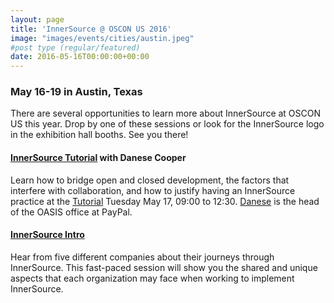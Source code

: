 ```yaml
---
layout: page
title: 'InnerSource @ OSCON US 2016'
image: "images/events/cities/austin.jpeg"
#post type (regular/featured)
date: 2016-05-16T00:00:00+00:00
---
```


### May 16-19 in Austin, Texas

There are several opportunities to learn more about InnerSource at OSCON US this year. Drop by one of these sessions or look for the InnerSource logo in the exhibition hall booths. See you there!

#### [InnerSource Tutorial](http://conferences.oreilly.com/oscon/open-source-us/public/schedule/detail/50542) with Danese Cooper

Learn how to bridge open and closed development, the factors that interfere with collaboration, and how to justify having an InnerSource practice at the [Tutorial](http://conferences.oreilly.com/oscon/open-source-us/public/schedule/detail/50542) Tuesday May 17, 09:00 to 12:30. [Danese](http://danesecooper.blogs.com/divablog/) is the head of the OASIS office at PayPal.

#### [InnerSource Intro](http://conferences.oreilly.com/oscon/open-source-us/public/schedule/detail/49356)

Hear from five different companies about their journeys through InnerSource. This fast-paced session will show you the shared and unique aspects that each organization may face when working to implement InnerSource.
